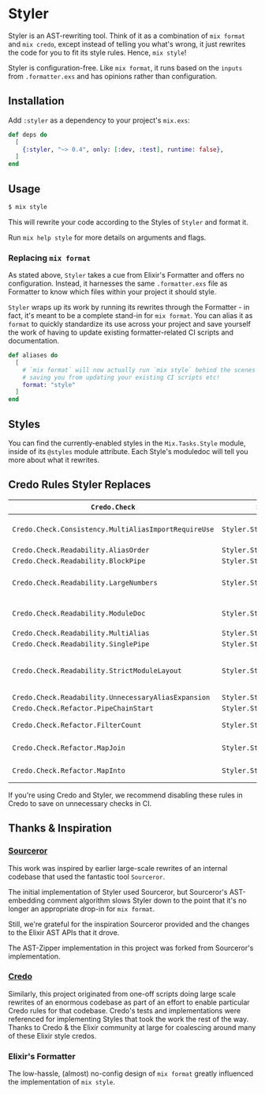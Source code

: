 # Styler

Styler is an AST-rewriting tool. Think of it as a combination of `mix format` and `mix credo`, except instead of telling
you what's wrong, it just rewrites the code for you to fit its style rules. Hence, `mix style`!

Styler is configuration-free. Like `mix format`, it runs based on the `inputs` from `.formatter.exs` and has opinions rather than configuration.

## Installation

Add `:styler` as a dependency to your project's `mix.exs`:

```elixir
def deps do
  [
    {:styler, "~> 0.4", only: [:dev, :test], runtime: false},
  ]
end
```

## Usage

```bash
$ mix style
```

This will rewrite your code according to the Styles of `Styler` and format it.

Run `mix help style` for more details on arguments and flags.

### Replacing `mix format`

As stated above, `Styler` takes a cue from Elixir's Formatter and offers no configuration. Instead, it harnesses the same `.formatter.exs` file as Formatter to know which files within your project it should style.

`Styler` wraps up its work by running its rewrites through the Formatter - in fact, it's meant to be a complete stand-in for  `mix format`. You can alias it as `format` to quickly standardize its use across your project and save yourself the work of having to update existing formatter-related CI scripts and documentation.

```elixir
def aliases do
  [
    # `mix format` will now actually run `mix style` behind the scenes
    # saving you from updating your existing CI scripts etc!
    format: "style"
  ]
end
```

## Styles

You can find the currently-enabled styles in the `Mix.Tasks.Style` module, inside of its `@styles` module attribute. Each Style's moduledoc will tell you more about what it rewrites.

## Credo Rules Styler Replaces

| `Credo.Check`                                        | `Styler.Style`                       | Style notes              |
|------------------------------------------------------|--------------------------------------|--------------------------|
| `Credo.Check.Consistency.MultiAliasImportRequireUse` | `Styler.Style.ModuleDirectives`      | always expands `A.{B, C}` |
| `Credo.Check.Readability.AliasOrder`                 | `Styler.Style.ModuleDirectives`      | |
| `Credo.Check.Readability.BlockPipe`                  | `Styler.Style.Pipes`                 | |
| `Credo.Check.Readability.LargeNumbers`               | `Styler.Style.Simple`                | fixes bad underscores, ie: `100_00` |
| `Credo.Check.Readability.ModuleDoc`                  | `Styler.Style.ModuleDirectives`      | adds `@moduledoc false` |
| `Credo.Check.Readability.MultiAlias`                 | `Styler.Style.ModuleDirectives`      | |
| `Credo.Check.Readability.SinglePipe`                 | `Styler.Style.Pipes`                 | |
| `Credo.Check.Readability.StrictModuleLayout`         | `Styler.Style.ModuleDirectives`      | potentially destructive! (see moduledoc) |
| `Credo.Check.Readability.UnnecessaryAliasExpansion`  | `Styler.Style.ModuleDirectives`      | |
| `Credo.Check.Refactor.PipeChainStart`                | `Styler.Style.Pipes`                 | |
| `Credo.Check.Refactor.FilterCount`                | `Styler.Style.Pipes`                 | (in pipes only) |
| `Credo.Check.Refactor.MapJoin`                | `Styler.Style.Pipes`                 | (in pipes only) |
| `Credo.Check.Refactor.MapInto`                | `Styler.Style.Pipes`                 | (in pipes only) |

If you're using Credo and Styler, we recommend disabling these rules in Credo to save on unnecessary checks in CI.

## Thanks & Inspiration

### [Sourceror](https://github.com/doorgan/sourceror/)

This work was inspired by earlier large-scale rewrites of an internal codebase that used the fantastic tool `Sourceror`.

The initial implementation of Styler used Sourceror, but Sourceror's AST-embedding comment algorithm slows Styler down to
the point that it's no longer an appropriate drop-in for `mix format`.

Still, we're grateful for the inspiration Sourceror provided and the changes to the Elixir AST APIs that it drove.

The AST-Zipper implementation in this project was forked from Sourceror's implementation.

### [Credo](https://github.com/rrrene/credo/)

Similarly, this project originated from one-off scripts doing large scale rewrites of an enormous codebase as part of an
effort to enable particular Credo rules for that codebase. Credo's tests and implementations were referenced for implementing
Styles that took the work the rest of the way. Thanks to Credo & the Elixir community at large for coalescing around
many of these Elixir style credos.

### Elixir's Formatter

The low-hassle, (almost) no-config design of `mix format` greatly influenced the implementation of `mix style`.
